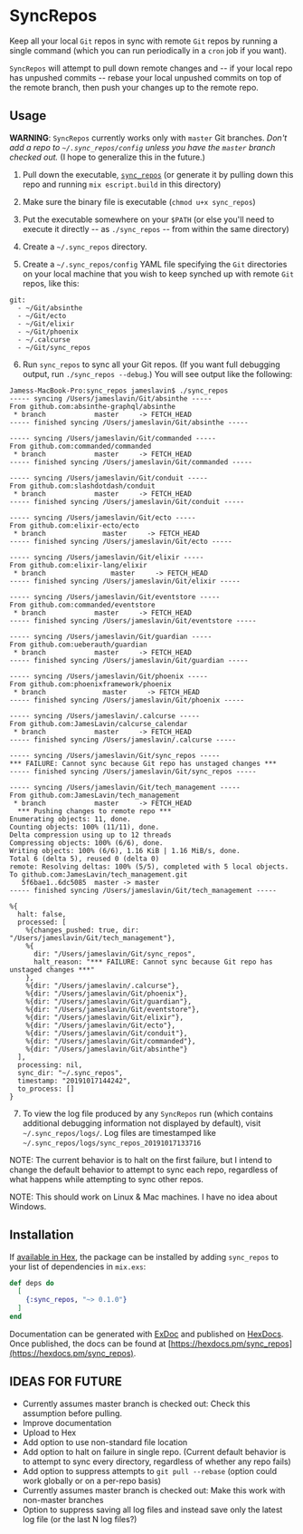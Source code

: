 # SyncRepos

Keep all your local `Git` repos in sync with remote `Git` repos by running a single command (which you can run periodically in a `cron` job if you want).

`SyncRepos` will attempt to pull down remote changes and -- if your local repo has unpushed commits -- rebase your local unpushed commits on top of the remote branch, then push your changes up to the remote repo.

## Usage

**WARNING**: `SyncRepos` currently works only with `master` Git branches. *Don't add a repo to `~/.sync_repos/config` unless you have the `master` branch checked out.* (I hope to generalize this in the future.)

1) Pull down the executable, [`sync_repos`](https://github.com/JamesLavin/sync_repos/raw/master/sync_repos) (or generate it by pulling down this repo and running `mix escript.build` in this directory)

2) Make sure the binary file is executable (`chmod u+x sync_repos`)

3) Put the executable somewhere on your `$PATH` (or else you'll need to execute it directly -- as `./sync_repos` -- from within the same directory)

4) Create a `~/.sync_repos` directory.

5) Create a `~/.sync_repos/config` YAML file specifying the `Git` directories on your local machine that you wish to keep synched up with remote `Git` repos, like this:

```
git:
  - ~/Git/absinthe
  - ~/Git/ecto
  - ~/Git/elixir
  - ~/Git/phoenix
  - ~/.calcurse
  - ~/Git/sync_repos
```

6) Run `sync_repos` to sync all your Git repos. (If you want full debugging output, run `./sync_repos --debug`.) You will see output like the following:

```
Jamess-MacBook-Pro:sync_repos jameslavin$ ./sync_repos
----- syncing /Users/jameslavin/Git/absinthe -----
From github.com:absinthe-graphql/absinthe
 * branch            master     -> FETCH_HEAD
----- finished syncing /Users/jameslavin/Git/absinthe -----

----- syncing /Users/jameslavin/Git/commanded -----
From github.com:commanded/commanded
 * branch            master     -> FETCH_HEAD
----- finished syncing /Users/jameslavin/Git/commanded -----

----- syncing /Users/jameslavin/Git/conduit -----
From github.com:slashdotdash/conduit
 * branch            master     -> FETCH_HEAD
----- finished syncing /Users/jameslavin/Git/conduit -----

----- syncing /Users/jameslavin/Git/ecto -----
From github.com:elixir-ecto/ecto
 * branch              master     -> FETCH_HEAD
----- finished syncing /Users/jameslavin/Git/ecto -----

----- syncing /Users/jameslavin/Git/elixir -----
From github.com:elixir-lang/elixir
 * branch                master     -> FETCH_HEAD
----- finished syncing /Users/jameslavin/Git/elixir -----

----- syncing /Users/jameslavin/Git/eventstore -----
From github.com:commanded/eventstore
 * branch            master     -> FETCH_HEAD
----- finished syncing /Users/jameslavin/Git/eventstore -----

----- syncing /Users/jameslavin/Git/guardian -----
From github.com:ueberauth/guardian
 * branch            master     -> FETCH_HEAD
----- finished syncing /Users/jameslavin/Git/guardian -----

----- syncing /Users/jameslavin/Git/phoenix -----
From github.com:phoenixframework/phoenix
 * branch              master     -> FETCH_HEAD
----- finished syncing /Users/jameslavin/Git/phoenix -----

----- syncing /Users/jameslavin/.calcurse -----
From github.com:JamesLavin/calcurse_calendar
 * branch            master     -> FETCH_HEAD
----- finished syncing /Users/jameslavin/.calcurse -----

----- syncing /Users/jameslavin/Git/sync_repos -----
*** FAILURE: Cannot sync because Git repo has unstaged changes ***
----- finished syncing /Users/jameslavin/Git/sync_repos -----

----- syncing /Users/jameslavin/Git/tech_management -----
From github.com:JamesLavin/tech_management
 * branch            master     -> FETCH_HEAD
  *** Pushing changes to remote repo ***
Enumerating objects: 11, done.
Counting objects: 100% (11/11), done.
Delta compression using up to 12 threads
Compressing objects: 100% (6/6), done.
Writing objects: 100% (6/6), 1.16 KiB | 1.16 MiB/s, done.
Total 6 (delta 5), reused 0 (delta 0)
remote: Resolving deltas: 100% (5/5), completed with 5 local objects.
To github.com:JamesLavin/tech_management.git
   5f6bae1..6dc5085  master -> master
----- finished syncing /Users/jameslavin/Git/tech_management -----

%{
  halt: false,
  processed: [
    %{changes_pushed: true, dir: "/Users/jameslavin/Git/tech_management"},
    %{
      dir: "/Users/jameslavin/Git/sync_repos",
      halt_reason: "*** FAILURE: Cannot sync because Git repo has unstaged changes ***"
    },
    %{dir: "/Users/jameslavin/.calcurse"},
    %{dir: "/Users/jameslavin/Git/phoenix"},
    %{dir: "/Users/jameslavin/Git/guardian"},
    %{dir: "/Users/jameslavin/Git/eventstore"},
    %{dir: "/Users/jameslavin/Git/elixir"},
    %{dir: "/Users/jameslavin/Git/ecto"},
    %{dir: "/Users/jameslavin/Git/conduit"},
    %{dir: "/Users/jameslavin/Git/commanded"},
    %{dir: "/Users/jameslavin/Git/absinthe"}
  ],
  processing: nil,
  sync_dir: "~/.sync_repos",
  timestamp: "20191017144242",
  to_process: []
}
```

7) To view the log file produced by any `SyncRepos` run (which contains additional debugging information not displayed by default), visit `~/.sync_repos/logs/`. Log files are timestamped like `~/.sync_repos/logs/sync_repos_20191017133716`

NOTE: The current behavior is to halt on the first failure, but I intend to change the default behavior to attempt to sync each repo, regardless of what happens while attempting to sync other repos.

NOTE: This should work on Linux & Mac machines. I have no idea about Windows.

## Installation

If [available in Hex](https://hex.pm/docs/publish), the package can be installed
by adding `sync_repos` to your list of dependencies in `mix.exs`:

```elixir
def deps do
  [
    {:sync_repos, "~> 0.1.0"}
  ]
end
```

Documentation can be generated with [ExDoc](https://github.com/elixir-lang/ex_doc)
and published on [HexDocs](https://hexdocs.pm). Once published, the docs can
be found at [https://hexdocs.pm/sync_repos](https://hexdocs.pm/sync_repos).

## IDEAS FOR FUTURE

* Currently assumes master branch is checked out: Check this assumption before pulling.
* Improve documentation
* Upload to Hex
* Add option to use non-standard file location
* Add option to halt on failure in single repo. (Current default behavior is to attempt to sync every directory, regardless of whether any repo fails)
* Add option to suppress attempts to `git pull --rebase` (option could work globally or on a per-repo basis)
* Currently assumes master branch is checked out: Make this work with non-master branches
* Option to suppress saving all log files and instead save only the latest log file (or the last N log files?)